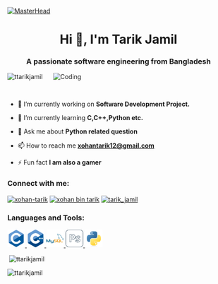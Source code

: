 [![MasterHead](https://user-images.githubusercontent.com/74038190/241765440-80728820-e06b-4f96-9c9e-9df46f0cc0a5.gif)](https://rishavchanda.io)
<h1 align="center">Hi 👋, I'm Tarik Jamil</h1>
<h3 align="center">A passionate software engineering from Bangladesh</h3>
<img align="right" alt="Coding" width="400" src="https://camo.githubusercontent.com/4d9f5ecceb711eec6e2018f38a5677dc657c9738d4a65ba3b928c41c0a45b439/68747470733a2f2f6d69726f2e6d656469756d2e636f6d2f6d61782f313336302f302a37513379765349765f7430696f4a2d5a2e676966"
<p align="left"> <img src="https://komarev.com/ghpvc/?username=ttarikjamil&label=Profile%20views&color=0e75b6&style=flat" alt="ttarikjamil" /> </p>

<p align="left"> <a href="https://twitter.com/" target="blank"><img src="https://img.shields.io/twitter/follow/?logo=twitter&style=for-the-badge" alt="" /></a> </p>

- 🔭 I’m currently working on **Software Development Project.**

- 🌱 I’m currently learning **C,C++,Python etc.**

- 💬 Ask me about **Python related question**

- 📫 How to reach me **xohantarik12@gmail.com**

- ⚡ Fun fact **I am also a gamer**

<h3 align="left">Connect with me:</h3>
<p align="left">
<a href="https://www.linkedin.com/in/tarikjamil12/" target="blank"><img align="center" src="https://raw.githubusercontent.com/rahuldkjain/github-profile-readme-generator/master/src/images/icons/Social/linked-in-alt.svg" alt="xohan-tarik" height="30" width="40" /></a>
<a href="https://fb.com/xohan bin tarik" target="blank"><img align="center" src="https://raw.githubusercontent.com/rahuldkjain/github-profile-readme-generator/master/src/images/icons/Social/facebook.svg" alt="xohan bin tarik" height="30" width="40" /></a>
<a href="https://leetcode.com/u/_Tarik_Jamil_/" target="blank"><img align="center" src="https://raw.githubusercontent.com/rahuldkjain/github-profile-readme-generator/master/src/images/icons/Social/leet-code.svg" alt="tarik_jamil" height="30" width="40" /></a>
</p>

<h3 align="left">Languages and Tools:</h3>
<p align="left"> <a href="https://www.cprogramming.com/" target="_blank" rel="noreferrer"> <img src="https://raw.githubusercontent.com/devicons/devicon/master/icons/c/c-original.svg" alt="c" width="40" height="40"/> </a> <a href="https://www.w3schools.com/cpp/" target="_blank" rel="noreferrer"> <img src="https://raw.githubusercontent.com/devicons/devicon/master/icons/cplusplus/cplusplus-original.svg" alt="cplusplus" width="40" height="40"/> </a> <a href="https://www.mysql.com/" target="_blank" rel="noreferrer"> <img src="https://raw.githubusercontent.com/devicons/devicon/master/icons/mysql/mysql-original-wordmark.svg" alt="mysql" width="40" height="40"/> </a> <a href="https://www.photoshop.com/en" target="_blank" rel="noreferrer"> <img src="https://raw.githubusercontent.com/devicons/devicon/master/icons/photoshop/photoshop-line.svg" alt="photoshop" width="40" height="40"/> </a> <a href="https://www.python.org" target="_blank" rel="noreferrer"> <img src="https://raw.githubusercontent.com/devicons/devicon/master/icons/python/python-original.svg" alt="python" width="40" height="40"/> </a> </p>


<p>&nbsp;<img align="center" src="https://github-readme-stats.vercel.app/api?username=ttarikjamil&show_icons=true&locale=en" alt="ttarikjamil" /></p>

<p><img align="left" src="https://github-readme-streak-stats.herokuapp.com/?user=ttarikjamil&" alt="ttarikjamil" /></p>

